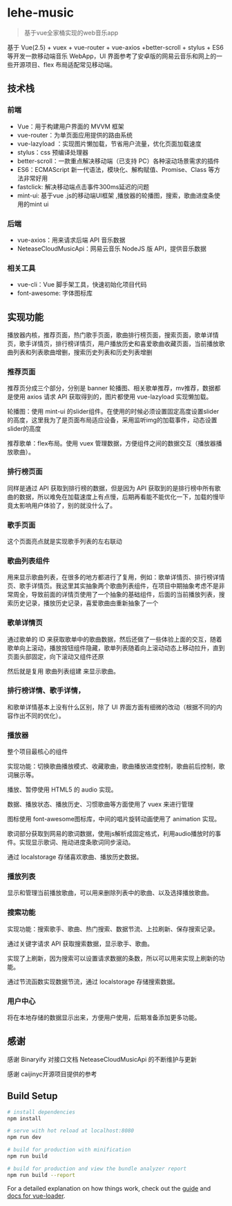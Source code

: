 # lehe-music

> 基于vue全家桶实现的web音乐app

基于 Vue(2.5) + vuex + vue-router + vue-axios +better-scroll + stylus + ES6 等开发一款移动端音乐 WebApp，UI 界面参考了安卓版的网易云音乐和网上的一些开源项目、flex 布局适配常见移动端。



## 技术栈

### 前端

 +	Vue：用于构建用户界面的 MVVM 框架
 +	vue-router：为单页面应用提供的路由系统
 +	vue-lazyload ：实现图片懒加载，节省用户流量，优化页面加载速度
 +	stylus：css 预编译处理器
 +	better-scroll：一款重点解决移动端（已支持 PC）各种滚动场景需求的插件 
 +	ES6：ECMAScript 新一代语法，模块化、解构赋值、Promise、Class 等方法非常好用
 +	fastclick:  解决移动端点击事件300ms延迟的问题
 +	mint-ui:  基于vue .js的移动端UI框架 ,播放器的轮播图，搜索，歌曲进度条使用的mint ui

### 后端

 +	vue-axios：用来请求后端 API 音乐数据
 +	NeteaseCloudMusicApi：网易云音乐 NodeJS 版 API，提供音乐数据

### 相关工具

+ vue-cli：Vue 脚手架工具，快速初始化项目代码
+ font-awesome:  字体图标库



## 实现功能

播放器内核，推荐页面，热门歌手页面，歌曲排行榜页面，搜索页面，歌单详情页，歌手详情页，排行榜详情页，用户播放历史和喜爱歌曲收藏页面，当前播放歌曲列表和列表歌曲增删，搜索历史列表和历史列表增删



### 推荐页面

推荐页分成三个部分，分别是 banner 轮播图、相关歌单推荐，mv推荐，数据都是使用 axios 请求 API 获取得到的，图片都使用 vue-lazyload 实现懒加载。

轮播图：使用 mint-ui 的slider组件。在使用的时候必须设置固定高度设置slider的高度，这里我为了是页面布局适应设备，采用监听img的加载事件，动态设置slider的高度

推荐歌单：flex布局。使用 vuex 管理数据，方便组件之间的数据交互（播放器播放歌曲）。

### 排行榜页面

同样是通过 API 获取到排行榜的数据，但是因为 API 获取到的是排行榜中所有歌曲的数据，所以难免在加载速度上有点慢，后期再看能不能优化一下，加载的慢毕竟太影响用户体验了，别的就没什么了。

### 歌手页面

这个页面亮点就是实现歌手列表的左右联动

### 歌曲列表组件

用来显示歌曲列表，在很多的地方都进行了复用，例如：歌单详情页、排行榜详情页、歌手详情页。我这里其实抽象两个歌曲列表组件，在项目中期抽象考虑不是非常周全，导致前面的详情页使用了一个抽象的基础组件，后面的当前播放列表，搜索历史记录，播放历史记录，喜爱歌曲由重新抽象了一个



### 歌单详情页

通过歌单的 ID 来获取歌单中的歌曲数据，然后还做了一些体验上面的交互，随着歌单向上滚动，播放按钮组件隐藏，歌单列表随着向上滚动动态上移动拉升，直到页面头部固定，向下滚动又组件还原

然后就是复用 歌曲列表组建 来显示歌曲。



### 排行榜详情、歌手详情，

和歌单详情基本上没有什么区别，除了 UI 界面方面有细微的改动（根据不同的内容作出不同的优化）。



### 播放器

整个项目最核心的组件

实现功能：切换歌曲播放模式、收藏歌曲，歌曲播放进度控制，歌曲前后控制，歌词展示等。

播放、暂停使用 HTML5 的 audio 实现。

数据、播放状态、播放历史、习惯歌曲等方面使用了 vuex 来进行管理

图标使用 font-awesome图标库，中间的唱片旋转动画使用了 animation 实现。

歌词部分获取到网易的歌词数据，使用js解析成固定格式，利用audio播放时的事件。实现显示歌词、拖动进度条歌词同步滚动。

通过 localstorage 存储喜欢歌曲、播放历史数据。



### 播放列表

显示和管理当前播放歌曲，可以用来删除列表中的歌曲、以及选择播放歌曲。



### 搜索功能

实现功能：搜索歌手、歌曲、热门搜索、数据节流、上拉刷新、保存搜索记录。

通过关键字请求 API 获取搜索数据，显示歌手、歌曲。

实现了上刷新，因为搜索可以设置请求数据的条数，所以可以用来实现上刷新的功能。

通过节流函数实现数据节流，通过 localstorage 存储搜索数据。



### 用户中心

将在本地存储的数据显示出来，方便用户使用，后期准备添加更多功能。



## 感谢

感谢 Binaryify 对接口文档 NeteaseCloudMusicApi 的不断维护与更新

感谢 caijinyc开源项目提供的参考





## Build Setup

``` bash
# install dependencies
npm install

# serve with hot reload at localhost:8080
npm run dev

# build for production with minification
npm run build

# build for production and view the bundle analyzer report
npm run build --report
```

For a detailed explanation on how things work, check out the [guide](http://vuejs-templates.github.io/webpack/) and [docs for vue-loader](http://vuejs.github.io/vue-loader).








